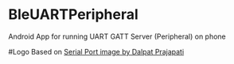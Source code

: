 # BleUARTPeripheral
Android App for running UART GATT Server (Peripheral)  on phone


#Logo
Based on [Serial Port image by Dalpat Prajapati](https://thenounproject.com/DalpatPrajapati/)
